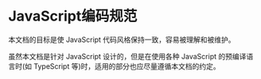 # JavaScript编码规范

本文档的目标是使 JavaScript 代码风格保持一致，容易被理解和被维护。

虽然本文档是针对 JavaScript 设计的，但是在使用各种 JavaScript 的预编译语言时\(如 TypeScript 等\)时，适用的部分也应尽量遵循本文档的约定。

